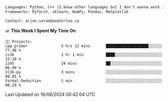 ```txt
Languages: Python, C++ (I know other languages but I don't wanna work in em)
Frameworks: PyTorch, sklearn, NumPy, Pandas, Matplotlib

Contact: arjun.sarao@uwaterloo.ca
```

<!--START_SECTION:waka-->
📊 **This Week I Spent My Time On** 

```text
🐱‍💻 Projects: 
cpp_primer               5 hrs 12 mins       ███████████████████░░░░░░   77.48 % 
cc3k                     1 hr 1 min          ████░░░░░░░░░░░░░░░░░░░░░   15.28 % 
1245                     24 mins             ██░░░░░░░░░░░░░░░░░░░░░░░   06.09 % 
CC3k-py                  3 mins              ░░░░░░░░░░░░░░░░░░░░░░░░░   00.85 % 
Formal-Deduction         1 min               ░░░░░░░░░░░░░░░░░░░░░░░░░   00.29 % 
```


 Last Updated on 16/08/2024 00:42:04 UTC
<!--END_SECTION:waka-->

